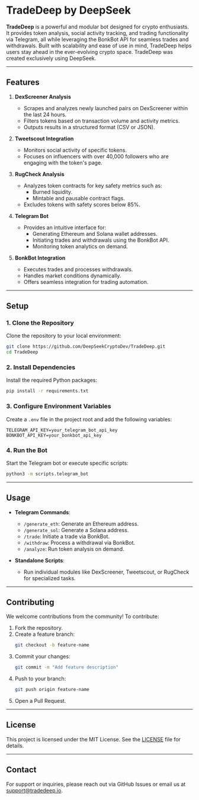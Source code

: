 # TradeDeep by DeepSeek

**TradeDeep** is a powerful and modular bot designed for crypto enthusiasts. It provides token analysis, social activity tracking, and trading functionality via Telegram, all while leveraging the BonkBot API for seamless trades and withdrawals. Built with scalability and ease of use in mind, TradeDeep helps users stay ahead in the ever-evolving crypto space. TradeDeep was created exclusively using DeepSeek.

---

## **Features**

1. **DexScreener Analysis**

   - Scrapes and analyzes newly launched pairs on DexScreener within the last 24 hours.
   - Filters tokens based on transaction volume and activity metrics.
   - Outputs results in a structured format (CSV or JSON).

2. **Tweetscout Integration**

   - Monitors social activity of specific tokens.
   - Focuses on influencers with over 40,000 followers who are engaging with the token's page.

3. **RugCheck Analysis**

   - Analyzes token contracts for key safety metrics such as:
     - Burned liquidity.
     - Mintable and pausable contract flags.
   - Excludes tokens with safety scores below 85%.

4. **Telegram Bot**

   - Provides an intuitive interface for:
     - Generating Ethereum and Solana wallet addresses.
     - Initiating trades and withdrawals using the BonkBot API.
     - Monitoring token analytics on demand.

5. **BonkBot Integration**
   - Executes trades and processes withdrawals.
   - Handles market conditions dynamically.
   - Offers seamless integration for trading automation.

---

## **Setup**

### **1. Clone the Repository**

Clone the repository to your local environment:

```bash
git clone https://github.com/DeepSeekCryptoDev/TradeDeep.git
cd TradeDeep
```

### **2. Install Dependencies**

Install the required Python packages:

```bash
pip install -r requirements.txt
```

### **3. Configure Environment Variables**

Create a `.env` file in the project root and add the following variables:

```plaintext
TELEGRAM_API_KEY=your_telegram_bot_api_key
BONKBOT_API_KEY=your_bonkbot_api_key
```

### **4. Run the Bot**

Start the Telegram bot or execute specific scripts:

```bash
python3 -m scripts.telegram_bot
```

---

## **Usage**

- **Telegram Commands**:

  - `/generate_eth`: Generate an Ethereum address.
  - `/generate_sol`: Generate a Solana address.
  - `/trade`: Initiate a trade via BonkBot.
  - `/withdraw`: Process a withdrawal via BonkBot.
  - `/analyze`: Run token analysis on demand.

- **Standalone Scripts**:
  - Run individual modules like DexScreener, Tweetscout, or RugCheck for specialized tasks.

---

## **Contributing**

We welcome contributions from the community! To contribute:

1. Fork the repository.
2. Create a feature branch:
   ```bash
   git checkout -b feature-name
   ```
3. Commit your changes:
   ```bash
   git commit -m "Add feature description"
   ```
4. Push to your branch:
   ```bash
   git push origin feature-name
   ```
5. Open a Pull Request.

---

## **License**

This project is licensed under the MIT License. See the [LICENSE](LICENSE) file for details.

---

## **Contact**

For support or inquiries, please reach out via GitHub Issues or email us at support@tradedeep.io.
